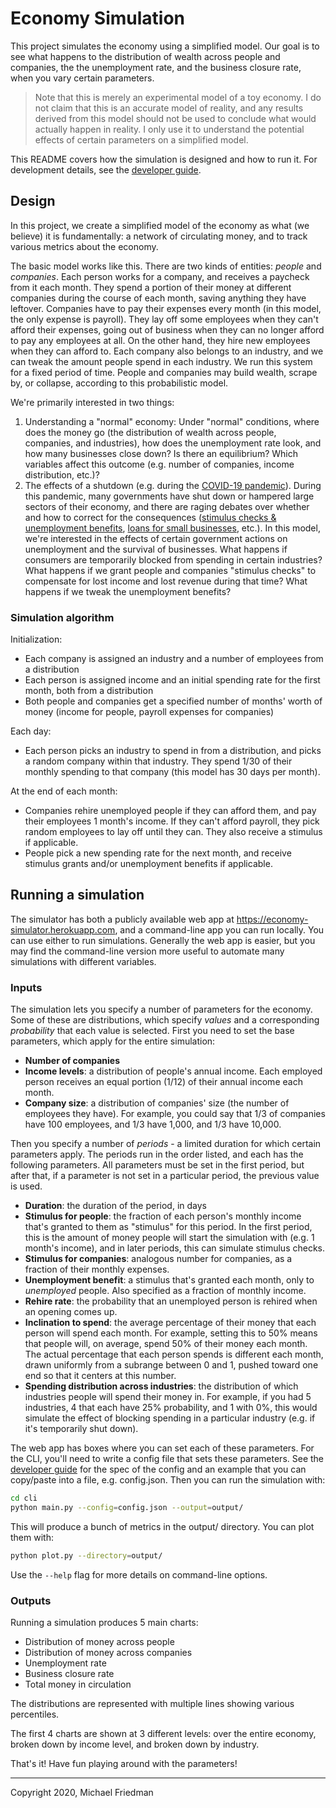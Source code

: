 # Economy Simulation

This project simulates the economy using a simplified model. Our goal is to
see what happens to the distribution of wealth across people and companies, the
the unemployment rate, and the business closure rate, when you vary certain
parameters.

> Note that this is merely an experimental model of a toy economy. I do not
claim that this is an accurate model of reality, and any results derived from
this model should not be used to conclude what would actually happen in reality.
I only use it to understand the potential effects of certain parameters on a
simplified model.

This README covers how the simulation is designed and how to run it. For
development details, see the [developer guide](docs/dev_guide.md).

## Design

In this project, we create a simplified model of the economy as what (we
believe) it is fundamentally: a network of circulating money, and to track
various metrics about the economy.

The basic model works like this. There are two kinds of entities: *people* and
*companies*. Each person works for a company, and receives a paycheck from it
each month. They spend a portion of their money at different companies during
the course of each month, saving anything they have leftover. Companies have
to pay their expenses every month (in this model, the only expense is payroll).
They lay off some employees when they can't afford their expenses, going out of
business when they can no longer afford to pay any employees at all. On the other
hand, they hire new employees when they can afford to. Each company also belongs
to an industry, and we can tweak the amount people spend in each industry. We run
this system for a fixed period of time. People and companies may build wealth,
scrape by, or collapse, according to this probabilistic model.

We're primarily interested in two things:

1. Understanding a "normal" economy: Under "normal" conditions, where does the
   money go (the distribution of wealth across people, companies, and
   industries), how does the unemployment rate look, and how many businesses
   close down? Is there an equilibrium? Which variables affect this outcome
   (e.g. number of companies, income distribution, etc.)?
2. The effects of a shutdown (e.g. during the [COVID-19 pandemic](https://www.wsj.com/graphics/march-changed-everything/)).
   During this pandemic, many governments have shut down or hampered large
   sectors of their economy, and there are raging debates over whether and how
   to correct for the consequences ([stimulus checks & unemployment benefits](https://www.economist.com/united-states/2020/05/16/inefficiencies-bedevil-americas-response-to-soaring-joblessness),
   [loans for small businesses](https://nymag.com/intelligencer/2020/04/the-small-business-loan-programs-big-problems-explained.html), etc.).
   In this model, we're interested in the effects of certain government actions
   on unemployment and the survival of businesses. What happens if consumers are
   temporarily blocked from spending in certain industries? What happens if we
   grant people and companies "stimulus checks" to compensate for lost income
   and lost revenue during that time? What happens if we tweak the unemployment
   benefits?

### Simulation algorithm

Initialization:

- Each company is assigned an industry and a number of employees from a
  distribution
- Each person is assigned income and an initial spending rate for the first
  month, both from a distribution
- Both people and companies get a specified number of months' worth of money
  (income for people, payroll expenses for companies)

Each day:

- Each person picks an industry to spend in from a distribution, and picks a
  random company within that industry. They spend 1/30 of their monthly
  spending to that company (this model has 30 days per month).

At the end of each month:

- Companies rehire unemployed people if they can afford them, and pay their
  employees 1 month's income. If they can't afford payroll, they pick random
  employees to lay off until they can. They also receive a stimulus if
  applicable.
- People pick a new spending rate for the next month, and receive stimulus
  grants and/or unemployment benefits if applicable.

## Running a simulation

The simulator has both a publicly available web app at
<https://economy-simulator.herokuapp.com>, and a command-line app you can run
locally. You can use either to run simulations. Generally the web app is easier,
but you may find the command-line version more useful to automate many
simulations with different variables.

### Inputs

The simulation lets you specify a number of parameters for the economy. Some of
these are distributions, which specify *values* and a corresponding
*probability* that each value is selected. First you need to set the base
parameters, which apply for the entire simulation:

- **Number of companies**
- **Income levels**: a distribution of people's annual income. Each
  employed person receives an equal portion (1/12) of their annual income each
  month.
- **Company size**: a distribution of companies' size (the number of employees
  they have). For example, you could say that 1/3 of companies have 100
  employees, and 1/3 have 1,000, and 1/3 have 10,000.

Then you specify a number of *periods* - a limited duration for which certain
parameters apply. The periods run in the order listed, and each has the
following parameters. All parameters must be set in the first period, but after
that, if a parameter is not set in a particular period, the previous
value is used.

- **Duration**: the duration of the period, in days
- **Stimulus for people**: the fraction of each person's monthly income that's
  granted to them as "stimulus" for this period. In the first period, this is
  the amount of money people will start the simulation with (e.g. 1 month's
  income), and in later periods, this can simulate stimulus checks.
- **Stimulus for companies**: analogous number for companies, as a fraction of
  their monthly expenses.
- **Unemployment benefit**: a stimulus that's granted each month, only to
  *unemployed* people. Also specified as a fraction of monthly income.
- **Rehire rate**: the probability that an unemployed person is rehired when an
  opening comes up.
- **Inclination to spend**: the average percentage of their money that each
  person will spend each month. For example, setting this to 50% means that
  people will, on average, spend 50% of their money each month. The actual
  percentage that each person spends is different each month, drawn uniformly
  from a subrange between 0 and 1, pushed toward one end so that it centers at
  this number.
- **Spending distribution across industries**: the distribution of which
  industries people will spend their money in. For example, if you had 5
  industries, 4 that each have 25% probability, and 1 with 0%, this would
  simulate the effect of blocking spending in a particular industry (e.g. if
  it's temporarily shut down).

The web app has boxes where you can set each of these parameters. For the CLI,
you'll need to write a config file that sets these parameters. See the
[developer guide](docs/dev_guide.md#config) for the spec of the config and an
example that you can copy/paste into a file, e.g. config.json. Then you can run
the simulation with:

```bash
cd cli
python main.py --config=config.json --output=output/
```

This will produce a bunch of metrics in the output/ directory. You can plot
them with:

```bash
python plot.py --directory=output/
```

Use the `--help` flag for more details on command-line options.

### Outputs

Running a simulation produces 5 main charts:

- Distribution of money across people
- Distribution of money across companies
- Unemployment rate
- Business closure rate
- Total money in circulation

The distributions are represented with multiple lines showing various
percentiles.

The first 4 charts are shown at 3 different levels: over the entire economy,
broken down by income level, and broken down by industry.

That's it! Have fun playing around with the parameters!

---

Copyright 2020, Michael Friedman
